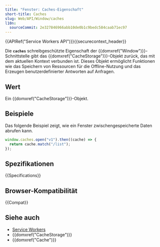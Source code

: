 ```yaml
---
title: "Fenster: Caches-Eigenschaft"
short-title: Caches
slug: Web/API/Window/caches
l10n:
  sourceCommit: 2e327846966abb10de0b1c9bedc584caab71ec97
---
```


{{APIRef("Service Workers API")}}{{securecontext_header}}

Die **`caches`** schreibgeschützte Eigenschaft der {{domxref("Window")}}-Schnittstelle gibt das {{domxref("CacheStorage")}}-Objekt zurück, das mit dem aktuellen Kontext verbunden ist. Dieses Objekt ermöglicht Funktionen wie das Speichern von Ressourcen für die Offline-Nutzung und das Erzeugen benutzerdefinierter Antworten auf Anfragen.

## Wert

Ein {{domxref("CacheStorage")}}-Objekt.

## Beispiele

Das folgende Beispiel zeigt, wie ein Fenster zwischengespeicherte Daten abrufen kann.

```js
window.caches.open("v1").then((cache) => {
  return cache.match("/list");
});
```

## Spezifikationen

{{Specifications}}

## Browser-Kompatibilität

{{Compat}}

## Siehe auch

- [Service Workers](/de/docs/Web/API/Service_Worker_API)
- {{domxref("CacheStorage")}}
- {{domxref("Cache")}}
